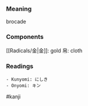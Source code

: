 ### Meaning

brocade

### Components

[[Radicals/金|金]]: gold 帛: cloth

### Readings

```
- Kunyomi: にしき
- Onyomi: キン
```

#kanji